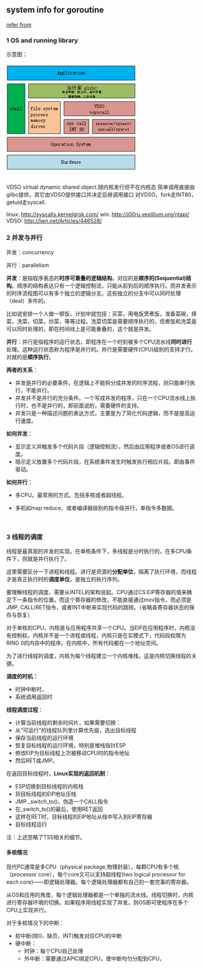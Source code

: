 ## system info for goroutine

[refer from](http://blog.jobbole.com/35304/)

### 1 OS and running library

示意图：

###### ![vdso](vdso.png)



VDSO virtual dynamic shared object.随内核发行但不在内核态
简单调用直接由glibc提供，其它由VDSO提供接口并决定后继调用接口
对VDSO，fork走INT80，getuid走syscall.

linux: http://syscalls.kernelgrok.com/
win: http://j00ru.vexillium.org/ntapi/
VDSO: http://lwn.net/Articles/446528/



### 2 并发与并行

并发：concurrency

并行：parallelism

**并发**：是指程序表态的**时序可重叠的逻辑结构**。对应的是**顺序的(Sequential)结构**。顺序的结构表达只有一个逻辑控制流，只能从前到后的顺序执行。而并发表示的时序流程图可以有多个独立的逻辑分支。这些独立的分支中可以同时处理（deal）多件的。

比如说安排一个人做一顿饭，计划中就包括：买菜，用电饭煲煮饭，准备菜碗，择菜，洗菜，切菜，炒菜，等等过程。洗菜切菜是需要顺序执行的，但煮饭和洗菜是可以同时处理的，即在时间线上是可能重叠的，这个就是并发。

**并行**：并行是指程序的运行状态，即程序在一个时刻被多个CPU流水线**同时进行**处理。这种运行状态称为程序是并行的。并行是需要硬件(CPU)级别的支持才行。对就的是**顺序执行**。

**两者的关系**：

* 并发是并行的必要条件。在逻辑上不能拆分成并发的时序流程，则只能串行执行，不能并行。
* 并发并不是并行的充分条件。一个写成并发的程序，只在一个CPU流水线上执行时，也不是并行的，即前面说的，需要硬件的支持。
* 并发只是一种描述问题的表达方式，主要是为了简化代码逻辑，而不是提高运行速度。

**如何并发**：

* 显示定义并触发多个代码片段（逻辑控制流），然后由应用程序或者OS进行调度。
* 隐示定义放置多个代码片段，在系统事件发生时触发执行相应片段。即由事件驱动。

**如何并行**：

* 多CPU。最常用的方式。包括多核或者超线程。

* 多机如map reduce，或者编译器级别的指令级并行，单指令多数据。

  ​

### 3 线程的调度

线程是最真观的并发的实现。在单核条件下，多线程是分时执行的，在多CPU条件下，则就是并行执行了。

这里需要区分一下进程和线程。进行是资源的**分配单位**，隔离了执行环境，而线程才是真正执行时的**调度单位**，是独立的执行序列。

要理解线程的调度，需要从INTEL的架构说起。CPU通过CS:EIP寄存器的值来确定下一条指令的位置。而这个寄存器的修改，不能直接通过mov指令，而必须是JMP, CALL/RET指令，或者INT中断来实现代码的跳转。（省略各寄存器状态的保存与恢复）

对于单核的CPU，内核是与应用程序共享一个CPU。当EIP在应用程序时，内核没有控制权。内核并不是一个进程或线程，内核只是在实模式下，代码段权限为RING 0的内存中的程序。在内核中，所有代码都在一个地址空间。

为了进行线程的调度，内核为每个线程建立一个内核堆栈，这是内核切换线程的关键。

**调度的时机：**

* 时钟中断时，
* 系统调用返回时

**线程调度过程**：

* 计算当前线程的剩余时间片，如果需要切换：
* 从“可运行”的线程队列里计算优先级，选出目标线程
* 保存当前线程的运行环境
* 恢复目标线程的运行环境，特别是堆栈指针ESP
* 修改EIP为目标线程上次被移动CPU时的指令地址
* 然后RET或JMP。

在返回目标线程时，**Linux实现的返回机制**：

* ESP切换到目标线程的内核栈
* 将目标线程的EIP地址压栈
* JMP _switch_to()，伪造一个CALL指令
* 在_switch_to()的最后，使用RET返回
* 这样在RET时，目标线程的EIP地址从栈中写入到EIP寄存器
* 目标线程运行

注：上述忽略了TSS相关的细节。



#### 多核情况

现代PC通常是多CPU（physical package,物理封装），每颗CPU有多个核（processor core），每个core又可以支持超线程(two logical processor for each core)——即逻辑处理器。每个逻辑处理器都有自己的一套完事的寄存器。

从OS和应用的角度，每个逻辑处理器都是一个单独的流水线。线程切换时，内核进行寄存器环境的切换。如果程序用线程实现了并发，则OS即可使程序在多个CPU上实现并行。

对于多核情况下的中断：

* 软中断(除0，缺页，INT)触发对应CPU的中断
* 硬中断：
  * 时钟：每个CPU自己处理
  * 外中断：需要通过APIC绑定CPU，使中断均匀分配到CPU，



